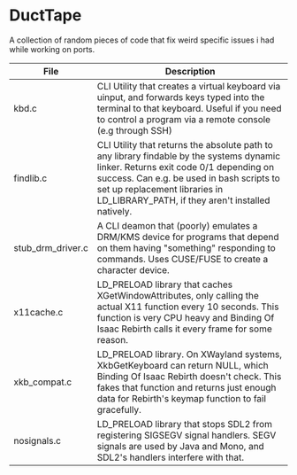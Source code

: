# DuctTape
A collection of random pieces of code that fix weird specific issues i had while working on ports.

| File              | Description                                                                                                                                                                                                                                                           |
|-------------------|-----------------------------------------------------------------------------------------------------------------------------------------------------------------------------------------------------------------------------------------------------------------------|
| kbd.c             | CLI Utility that creates a virtual keyboard via uinput, and forwards keys typed into the terminal to that keyboard. Useful if you need to control a program via a remote console (e.g through SSH)                                                                    |
| findlib.c         | CLI Utility that returns the absolute path to any library findable by the systems dynamic linker. Returns exit code 0/1 depending on success. Can e.g. be used in bash scripts to set up replacement libraries in LD_LIBRARY_PATH, if they aren't installed natively. |
| stub_drm_driver.c | A CLI deamon that (poorly) emulates a DRM/KMS device for programs that depend on them having "something" responding to commands. Uses CUSE/FUSE to create a character device.                                                                                         |
| x11cache.c        | LD_PRELOAD library that caches XGetWindowAttributes, only calling the actual X11 function every 10 seconds. This function is very CPU heavy and Binding Of Isaac Rebirth calls it every frame for some reason.                                                        |
| xkb_compat.c      | LD_PRELOAD library. On XWayland systems, XkbGetKeyboard can return NULL, which Binding Of Isaac Rebirth doesn't check. This fakes that function and returns just enough data for Rebirth's keymap function to fail gracefully.                                        |
| nosignals.c       | LD_PRELOAD library that stops SDL2 from registering SIGSEGV signal handlers. SEGV signals are used by Java and Mono, and SDL2's handlers interfere with that.                                                                                                         |

